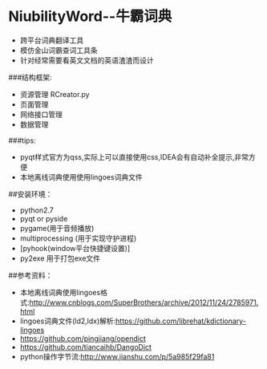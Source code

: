 # NiubilityWord--牛霸词典
* 跨平台词典翻译工具
* 模仿金山词霸查词工具条
* 针对经常需要看英文文档的英语渣渣而设计

###结构框架:
* 资源管理 RCreator.py
* 页面管理
* 网络接口管理
* 数据管理

###tips:
* pyqt样式官方为qss,实际上可以直接使用css,IDEA会有自动补全提示,非常方便
* 本地离线词典使用使用lingoes词典文件

##安装环境：
* python2.7
* pyqt or pyside
* pygame(用于音频播放)
* multiprocessing (用于实现守护进程)
* [pyhook(window平台快捷键设置)]
* py2exe 用于打包exe文件

##参考资料：
* 本地离线词典使用lingoes格式:http://www.cnblogs.com/SuperBrothers/archive/2012/11/24/2785971.html
* lingoes词典文件(ld2,ldx)解析:https://github.com/librehat/kdictionary-lingoes
* https://github.com/pingjiang/opendict
* https://github.com/tiancaihb/DangoDict
* python操作字节流:http://www.jianshu.com/p/5a985f29fa81

